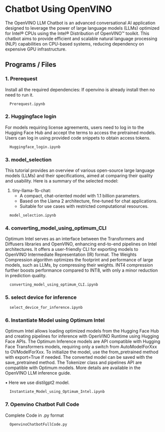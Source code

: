 
#  Chatbot Using OpenVINO

The OpenVINO LLM Chatbot is an advanced conversational AI application designed to leverage the power of large language models (LLMs) optimized for Intel® CPUs using the Intel® Distribution of OpenVINO™ toolkit. This chatbot aims to provide efficient and scalable natural language processing (NLP) capabilities on CPU-based systems, reducing dependency on expensive GPU infrastructure.




## Programs / Files

### 1. Prerequest

Install all the required dependencies:
If openvino is already install then no need to run it.


```bash
  Prerequest.ipynb
```

### 2. Huggingface login

For models requiring license agreements, users need to log in to the Hugging Face Hub and accept the terms to access the pretrained models. Users can log in using provided code snippets to obtain access tokens.


```bash
  Huggingface_login.ipynb
```

### 3. model_selection

This tutorial provides an overview of various open-source large language models (LLMs) and their specifications, aimed at comparing their quality and usability. Here is a summary of the selected model:
1. tiny-llama-1b-chat:
   - A compact, chat-oriented model with 1.1 billion parameters.
   - Based on the Llama 2 architecture, fine-tuned for chat applications.
   - Suitable for use cases with restricted computational resources.

```bash
  model_selection.ipynb
```

### 4. converting_model_using_optimum_CLI

Optimum Intel serves as an interface between the  Transformers and Diffusers libraries and OpenVINO, enhancing end-to-end pipelines on Intel architectures. It offers a user-friendly CLI for exporting models to OpenVINO Intermediate Representation (IR) format. The Weights Compression algorithm optimizes the footprint and performance of large models, such as LLMs, by compressing their weights. INT4 compression further boosts performance compared to INT8, with only a minor reduction in prediction quality.


```bash
  converting_model_using_optimum_CLI.ipynb
```

### 5. select device for inference



```bash
  select_device_for_inference.ipynb
```

### 6. Instantiate Model using Optimum Intel
Optimum Intel allows loading optimized models from the Hugging Face Hub and creating pipelines for inference with OpenVINO Runtime using Hugging Face APIs. The Optimum Inference models are API compatible with Hugging Face Transformers models, requiring only a switch from AutoModelForXxx to OVModelForXxx. To initialize the model, use the from_pretrained method with export=True if needed. The converted model can be saved with the save_pretrained method. The Tokenizer class and pipelines API are compatible with Optimum models. More details are available in the OpenVINO LLM inference guide.

•	Here we use distilgpt2 model.



```bash
  Instantiate_Model_using_Optimum_Intel.ipynb
```

### 7. Openvino Chatbot Full Code

Complete Code in .py format

```bash
  OpenvinoChatbotFullCode.py
```
